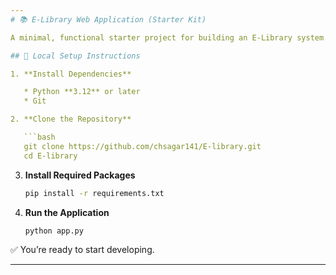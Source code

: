 ```yaml
---
# 📚 E-Library Web Application (Starter Kit)

A minimal, functional starter project for building an E-Library system. Designed for simplicity, scalability, and further customization.

## 🚀 Local Setup Instructions

1. **Install Dependencies**

   * Python **3.12** or later
   * Git

2. **Clone the Repository**

   ```bash
   git clone https://github.com/chsagar141/E-library.git
   cd E-library
   ```

3. **Install Required Packages**

   ```bash
   pip install -r requirements.txt
   ```

4. **Run the Application**

   ```bash
   python app.py
   ```

✅ You’re ready to start developing.

---
```

